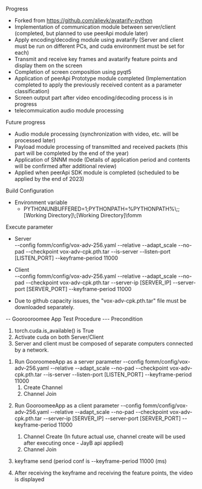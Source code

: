 Progress
- Forked from https://github.com/alievk/avatarify-python
- Implementation of communication module between server/client (completed, but planned to use peerApi module later)
- Apply encoding/decoding module using avatarify (Server and client must be run on different PCs, and cuda environment must be set for each)
- Transmit and receive key frames and avatarify feature points and display them on the screen
- Completion of screen composition using pyqt5
- Application of peerApi Prototype module completed (Implementation completed to apply the previously received content as a parameter classification)
- Screen output part after video encoding/decoding process is in progress
- telecommuication audio module processing 

Future progress
- Audio module processing (synchronization with video, etc. will be processed later)
- Payload module processing of transmitted and received packets (this part will be completed by the end of the year)
- Application of SNNM mode (Details of application period and contents will be confirmed after additional review)
- Applied when peerApi SDK module is completed (scheduled to be applied by the end of 2023)

Build Configuration
  * Environment variable
    - PYTHONUNBUFFERED=1;PYTHONPATH=%PYTHONPATH%\\\;\;[Working Directory]\\;[Working Directory]\fomm

Execute parameter
  * Server  
    --config fomm/config/vox-adv-256.yaml --relative --adapt_scale --no-pad --checkpoint vox-adv-cpk.pth.tar --is-server --listen-port [LISTEN_PORT] --keyframe-period 11000
    
  * Client  
    --config fomm/config/vox-adv-256.yaml --relative --adapt_scale --no-pad --checkpoint vox-adv-cpk.pth.tar --server-ip [SERVER_IP] --server-port [SERVER_PORT] --keyframe-period 11000

* Due to github capacity issues, the "vox-adv-cpk.pth.tar" file must be downloaded separately.

-- Goorooroomee App Test Procedure ---
Precondition
1) torch.cuda.is_available() is True
2) Activate cuda on both Server/Client
3) Server and client must be composed of separate computers connected by a network.

1. Run GooroomeeApp as a server
    parameter
	--config fomm/config/vox-adv-256.yaml --relative --adapt_scale --no-pad --checkpoint vox-adv-cpk.pth.tar --is-server --listen-port [LISTEN_PORT] --keyframe-period 11000
	1) Create Channel
	2) Channel Join

2) Run GooroomeeApp as a client
   parameter
	--config fomm/config/vox-adv-256.yaml --relative --adapt_scale --no-pad --checkpoint vox-adv-cpk.pth.tar --server-ip [SERVER_IP] --server-port [SERVER_PORT] --keyframe-period 11000
	1) Channel Create (In future actual use, channel create will be used after executing once - JayB api applied)
	2) Channel Join

3) keyframe send (period conf is --keyframe-period 11000 (ms)
4) After receiving the keyframe and receiving the feature points, the video is displayed